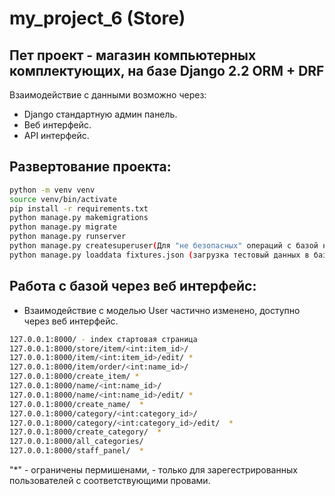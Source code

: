 # my_project_6 (Store)
## Пет проект - магазин компьютерных комплектующих, на базе Django 2.2 ORM + DRF
Взаимодействие с данными возможно через:
- Django стандартную админ панель.
- Веб интерфейс.
- API интерфейс.

## Развертование проекта:
```sh
python -m venv venv
source venv/bin/activate
pip install -r requirements.txt
python manage.py makemigrations
python manage.py migrate
python manage.py runserver
python manage.py createsuperuser(Для "не безопасных" операций с базой нужны права.)
python manage.py loaddata fixtures.json (загрузка тестовый данных в базу)
```
## Работа с базой через веб интерфейс:
- Взаимодействие с моделью User частично изменено, доступно через веб интерфейс.
```sh
127.0.0.1:8000/ - index стартовая страница
127.0.0.1:8000/store/item/<int:item_id>/  
127.0.0.1:8000/item/<int:item_id>/edit/ *
127.0.0.1:8000/item/order/<int:name_id>/  
127.0.0.1:8000/create_item/ *
127.0.0.1:8000/name/<int:name_id>/ 
127.0.0.1:8000/name/<int:name_id>/edit/ *
127.0.0.1:8000/create_name/  *
127.0.0.1:8000/category/<int:category_id>/
127.0.0.1:8000/category/<int:category_id>/edit/  *
127.0.0.1:8000/create_category/  *
127.0.0.1:8000/all_categories/
127.0.0.1:8000/staff_panel/  *
```
"*" - ограничены пермишенами, - только для зарегестрированных пользователей с соответствующими провами.